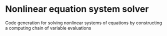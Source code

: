 # Nonlinear equation system solver
Code generation for solving nonlinear systems of equations by constructing a computing chain of variable evaluations
